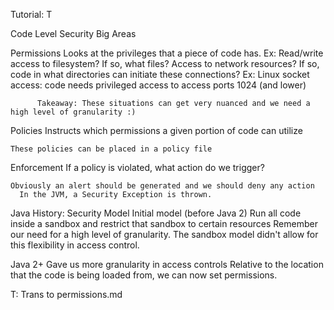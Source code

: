 Tutorial: T

Code Level Security
  Big Areas

  Permissions
    Looks at the privileges that a piece of code has.
      Ex: Read/write access to filesystem? If so, what files?
          Access to network resources? If so, code in what directories can initiate these connections?
            Ex: Linux socket access: code needs privileged access to access ports 1024 (and lower)

          Takeaway: These situations can get very nuanced and we need a high level of granularity :)

  Policies
    Instructs which permissions a given portion of code can utilize

    These policies can be placed in a policy file

  Enforcement
    If a policy is violated, what action do we trigger?

    Obviously an alert should be generated and we should deny any action
      In the JVM, a Security Exception is thrown.


Java History: Security Model
  Initial model (before Java 2)
    Run all code inside a sandbox and restrict that sandbox to certain resources
      Remember our need for a high level of granularity.
        The sandbox model didn't allow for this flexibility in access control.

  Java 2+
    Gave us more granularity in access controls
      Relative to the location that the code is being loaded from, we can now set permissions.


  T: Trans to permissions.md